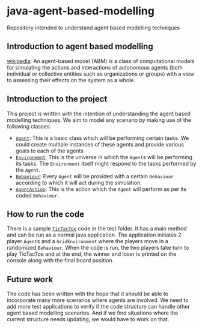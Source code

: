 # java-agent-based-modelling
Repository intended to understand agent based modelling techniques

## Introduction to agent based modelling
[wikipedia](https://en.wikipedia.org/wiki/Agent-based_model): An agent-based model (ABM) is a class of computational models for simulating the actions and interactions of autonomous agents (both individual or collective entities such as organizations or groups) with a view to assessing their effects on the system as a whole.

## Introduction to the project
This project is written with the intention of understanding the agent based modelling techniques. We aim to model any scenario by making use of the following classes:
* [`Agent`](src/main/java/com/imaginea/abm/ttt/Agent.java): This is a basic class which will be performing certain tasks. We could create multiple instances of these agents and provide various goals to each of the agents
* [`Environment`](src/main/java/com/imaginea/abm/ttt/Environment.java): This is the universe in which the `Agent`s will be performing its tasks. The `Environment` itself might respond to the tasks performed by the `Agent`.
* [`Behaviour`](src/main/java/com/imaginea/abm/ttt/Behaviour.java): Every `Agent` will be provided with a certain `Behaviour` according to which it will act during the simulation.
* [`AgentAction`](src/main/java/com/imaginea/abm/ttt/AgentAction.java): This is the action which the `Agent` will perform as per its coded `Behaviour`.

## How to run the code
There is a sample [`TicTacToe`](src/test/java/com/imaginea/abm/ttt/TicTacToe.java) code in the test folder. It has a main method and can be run as a normal java application. The application initiates 2 player `Agent`s and a `GridEnvironment` where the players move in a randomized `Behaviour`. When the code is run, the two players take turn to play TicTacToe and at the end, the winner and loser is printed on the console along with the final board position.

## Future work
The code has been written with the hope that it should be able to incorporate many more scenarios where agents are involved. We need to add more test applications to verify if the code structure can handle other agent based modelling scenarios. And if we find situations where the current structure needs updating, we would have to work on that.
